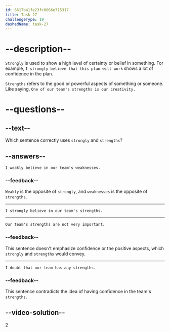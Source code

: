 ```yaml
---
id: 6617b41fe23fc0066e715317
title: Task 27
challengeType: 19
dashedName: task-27
---
```


# --description--

`Strongly` is used to show a high level of certainty or belief in something. For example, `I strongly believe that this plan will work` shows a lot of confidence in the plan. 

`Strengths` refers to the good or powerful aspects of something or someone. Like saying, `One of our team's strengths is our creativity.`

# --questions--

## --text--

Which sentence correctly uses `strongly` and `strengths`?

## --answers--

`I weakly believe in our team's weaknesses.`

### --feedback--

`Weakly` is the opposite of `strongly`, and `weaknesses` is the opposite of `strengths`.

---

`I strongly believe in our team's strengths.`

---

`Our team's strengths are not very important.`

### --feedback--

This sentence doesn't emphasize confidence or the positive aspects, which `strongly` and `strengths` would convey.

---

`I doubt that our team has any strengths.`

### --feedback--

This sentence contradicts the idea of having confidence in the team's `strengths`.

## --video-solution--

2
